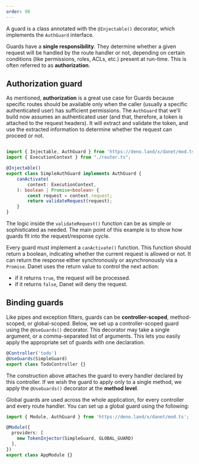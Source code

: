 ```yaml
---
order: 90
---
```


A guard is a class annotated with the `@Injectable()` decorator, which implements the `AuthGuard` interface.

Guards have a **single responsibility**. They determine whether a given request will be handled by the route handler or not, depending on certain conditions (like permissions, roles, ACLs, etc.) present at run-time. This is often referred to as **authorization**.

## Authorization guard

As mentioned, **authorization** is a great use case for Guards because specific routes should be available only when the caller (usually a specific authenticated user) has sufficient permissions. The `AuthGuard` that we'll build now assumes an authenticated user (and that, therefore, a token is attached to the request headers). It will extract and validate the token, and use the extracted information to determine whether the request can proceed or not.

```typescript simple-auth-guard.ts

import { Injectable, AuthGuard } from 'https://deno.land/x/danet/mod.ts';
import { ExecutionContext } from "./router.ts";

@Injectable()
export class SimpleAuthGuard implements AuthGuard {
    canActivate(
        context: ExecutionContext,
    ): boolean | Promise<boolean> {
        const request = context.request;
        return validateRequest(request);
    }
}
```

The logic inside the `validateRequest()` function can be as simple or sophisticated as needed. The main point of this example is to show how guards fit into the request/response cycle.

Every guard must implement a `canActivate()` function. This function should return a boolean, indicating whether the current request is allowed or not. It can return the response either synchronously or asynchronously via a `Promise`. Danet uses the return value to control the next action:

- if it returns `true`, the request will be processed.
- if it returns `false`, Danet will deny the request.

## Binding guards

Like pipes and exception filters, guards can be **controller-scoped**, method-scoped, or global-scoped. Below, we set up a controller-scoped guard using the `@UseGuards()` decorator. This decorator may take a single argument, or a comma-separated list of arguments. This lets you easily apply the appropriate set of guards with one declaration.

```typescript todo.controller.ts
@Controller('todo')
@UseGuards(SimpleGuard)
export class TodoController {}
```

The construction above attaches the guard to every handler declared by this controller. If we wish the guard to apply only to a single method, we apply the `@UseGuards()` decorator at the **method level**.

Global guards are used across the whole application, for every controller and every route handler. You can set up a global guard using the following:

```typescript app.module.ts
import { Module, AuthGuard } from 'https://deno.land/x/danet/mod.ts';

@Module({
  providers: [
    new TokenInjector(SimpleGuard, GLOBAL_GUARD)
  ],
})
export class AppModule {}
```

